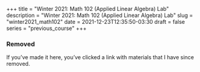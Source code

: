 +++
title = "Winter 2021: Math 102 (Applied Linear Algebra) Lab"
description = "Winter 2021: Math 102 (Applied Linear Algebra) Lab"
slug = "winter2021_math102"
date = 2021-12-23T12:35:50-03:30
draft = false
series = "previous_course"
+++

### Removed

If you’ve made it here, you’ve clicked a link with materials that I have since removed.
